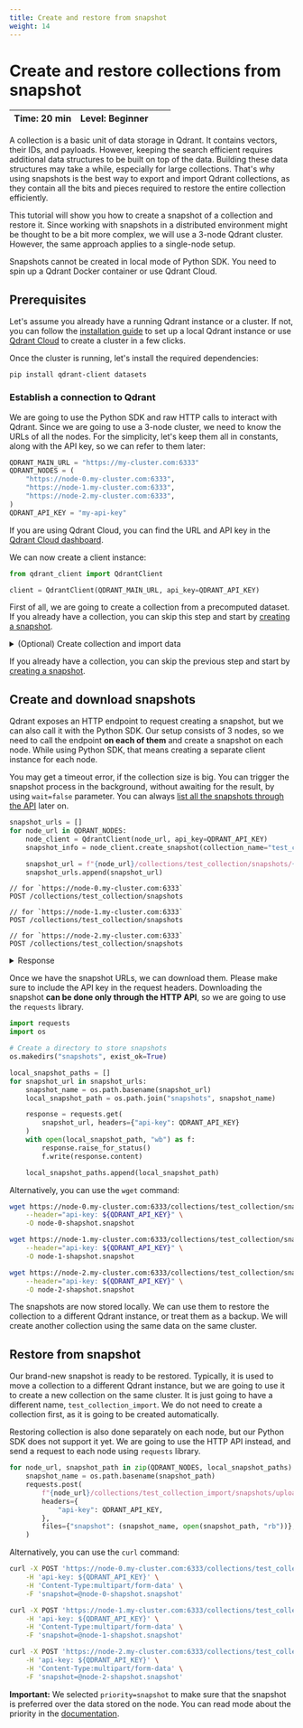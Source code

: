 ```yaml
---
title: Create and restore from snapshot
weight: 14
---
```


# Create and restore collections from snapshot

| Time: 20 min | Level: Beginner |  |    |
|--------------|-----------------|--|----|

A collection is a basic unit of data storage in Qdrant. It contains vectors, their IDs, and payloads. However, keeping the search efficient requires additional data structures to be built on top of the data. Building these data structures may take a while, especially for large collections.
That's why using snapshots is the best way to export and import Qdrant collections, as they contain all the bits and pieces required to restore the entire collection efficiently.

This tutorial will show you how to create a snapshot of a collection and restore it. Since working with snapshots in a distributed environment might be thought to be a bit more complex, we will use a 3-node Qdrant cluster. However, the same approach applies to a single-node setup.

<aside role="status">Snapshots cannot be created in local mode of Python SDK. You need to spin up a Qdrant Docker container or use Qdrant Cloud.</aside>

## Prerequisites

Let's assume you already have a running Qdrant instance or a cluster. If not, you can follow the [installation guide](/documentation/guides/installation) to set up a local Qdrant instance or use [Qdrant Cloud](https://cloud.qdrant.io/) to create a cluster in a few clicks.

Once the cluster is running, let's install the required dependencies:

```shell
pip install qdrant-client datasets
```

### Establish a connection to Qdrant

We are going to use the Python SDK and raw HTTP calls to interact with Qdrant. Since we are going to use a 3-node cluster, we need to know the URLs of all the nodes. For the simplicity, let's keep them all in constants, along with the API key, so we can refer to them later:

```python
QDRANT_MAIN_URL = "https://my-cluster.com:6333"
QDRANT_NODES = (
    "https://node-0.my-cluster.com:6333",
    "https://node-1.my-cluster.com:6333",
    "https://node-2.my-cluster.com:6333",
)
QDRANT_API_KEY = "my-api-key"
```

<aside role="status">If you are using Qdrant Cloud, you can find the URL and API key in the <a href="https://cloud.qdrant.io/">Qdrant Cloud dashboard</a>.</aside>

We can now create a client instance:

```python
from qdrant_client import QdrantClient

client = QdrantClient(QDRANT_MAIN_URL, api_key=QDRANT_API_KEY)
```

First of all, we are going to create a collection from a precomputed dataset. If you already have a collection, you can skip this step and start by [creating a snapshot](#create-and-download-snapshots).

<details>
    <summary>(Optional) Create collection and import data</summary>

### Load the dataset

We are going to use a dataset with precomputed embeddings, available on Hugging Face Hub. The dataset is called [Qdrant/arxiv-titles-instructorxl-embeddings](https://huggingface.co/datasets/Qdrant/arxiv-titles-instructorxl-embeddings) and was created using the [InstructorXL](https://huggingface.co/hkunlp/instructor-xl) model. It contains 2.25M embeddings for the titles of the papers from the [arXiv](https://arxiv.org/) dataset.

Loading the dataset is as simple as:

```python
from datasets import load_dataset

dataset = load_dataset(
    "Qdrant/arxiv-titles-instructorxl-embeddings", split="train", streaming=True
)
```

We used the streaming mode, so the dataset is not loaded into memory. Instead, we can iterate through it and extract the id and vector embedding:

```python
for payload in dataset:
    id = payload.pop("id")
    vector = payload.pop("vector")
    print(id, vector, payload)
```

A single payload looks like this:

```json
{
  'title': 'Dynamics of partially localized brane systems',
  'DOI': '1109.1415'
}
```


### Create a collection

First things first, we need to create our collection. We're not going to play with the configuration of it, but it makes sense to do it right now.
The configuration is also a part of the collection snapshot.

```python
from qdrant_client import models

client.recreate_collection(
    collection_name="test_collection",
    vectors_config=models.VectorParams(
        size=768,  # Size of the embedding vector generated by the InstructorXL model
        distance=models.Distance.COSINE
    ),
)
```

### Upload the dataset

Calculating the embeddings is usually a bottleneck of the vector search pipelines, but we are happy to have them in place already. Since the goal of this tutorial is to show how to create a snapshot, **we are going to upload only a small part of the dataset**.

```python
ids, vectors, payloads = [], [], []
for payload in dataset:
    id = payload.pop("id")
    vector = payload.pop("vector")

    ids.append(id)
    vectors.append(vector)
    payloads.append(payload)

    # We are going to upload only 1000 vectors
    if len(ids) == 1000:
        break

client.upsert(
    collection_name="test_collection",
    points=models.Batch(
        ids=ids,
        vectors=vectors,
        payloads=payloads,
    ),
)
```

Our collection is now ready to be used for search. Let's create a snapshot of it.

</details>

If you already have a collection, you can skip the previous step and start by [creating a snapshot](#create-and-download-snapshots).

## Create and download snapshots

Qdrant exposes an HTTP endpoint to request creating a snapshot, but we can also call it with the Python SDK.
Our setup consists of 3 nodes, so we need to call the endpoint **on each of them** and create a snapshot on each node. While using Python SDK, that means creating a separate client instance for each node.


<aside role="status">You may get a timeout error, if the collection size is big. You can trigger the snapshot process in the background, without awaiting for the result, by using <code>wait=false</code> parameter. You can always <a href="/documentation/concepts/snapshots/#list-snapshot">list all the snapshots through the API</a> later on.</aside>


```python
snapshot_urls = []
for node_url in QDRANT_NODES:
    node_client = QdrantClient(node_url, api_key=QDRANT_API_KEY)
    snapshot_info = node_client.create_snapshot(collection_name="test_collection")

    snapshot_url = f"{node_url}/collections/test_collection/snapshots/{snapshot_info.name}"
    snapshot_urls.append(snapshot_url)
```

```http
// for `https://node-0.my-cluster.com:6333`
POST /collections/test_collection/snapshots

// for `https://node-1.my-cluster.com:6333`
POST /collections/test_collection/snapshots

// for `https://node-2.my-cluster.com:6333`
POST /collections/test_collection/snapshots
```

<details>
    <summary>Response</summary>

```json
{
  "result": {
    "name": "test_collection-559032209313046-2024-01-03-13-20-11.snapshot",
    "creation_time": "2024-01-03T13:20:11",
    "size": 18956800
  },
  "status": "ok",
  "time": 0.307644965
}
```
</details>



Once we have the snapshot URLs, we can download them. Please make sure to include the API key in the request headers.
Downloading the snapshot **can be done only through the HTTP API**, so we are going to use the `requests` library.

```python
import requests
import os

# Create a directory to store snapshots
os.makedirs("snapshots", exist_ok=True)

local_snapshot_paths = []
for snapshot_url in snapshot_urls:
    snapshot_name = os.path.basename(snapshot_url)
    local_snapshot_path = os.path.join("snapshots", snapshot_name)

    response = requests.get(
        snapshot_url, headers={"api-key": QDRANT_API_KEY}
    )
    with open(local_snapshot_path, "wb") as f:
        response.raise_for_status()
        f.write(response.content)

    local_snapshot_paths.append(local_snapshot_path)
```

Alternatively, you can use the `wget` command:

```bash
wget https://node-0.my-cluster.com:6333/collections/test_collection/snapshots/test_collection-559032209313046-2024-01-03-13-20-11.snapshot \
    --header="api-key: ${QDRANT_API_KEY}" \
    -O node-0-shapshot.snapshot

wget https://node-1.my-cluster.com:6333/collections/test_collection/snapshots/test_collection-559032209313047-2024-01-03-13-20-12.snapshot \
    --header="api-key: ${QDRANT_API_KEY}" \
    -O node-1-shapshot.snapshot

wget https://node-2.my-cluster.com:6333/collections/test_collection/snapshots/test_collection-559032209313048-2024-01-03-13-20-13.snapshot \
    --header="api-key: ${QDRANT_API_KEY}" \
    -O node-2-shapshot.snapshot
```

The snapshots are now stored locally. We can use them to restore the collection to a different Qdrant instance, or treat them as a backup. We will create another collection using the same data on the same cluster.

## Restore from snapshot

Our brand-new snapshot is ready to be restored. Typically, it is used to move a collection to a different Qdrant instance, but we are going to use it to create a new collection on the same cluster.
It is just going to have a different name, `test_collection_import`. We do not need to create a collection first, as it is going to be created automatically.

Restoring collection is also done separately on each node, but our Python SDK does not support it yet. We are going to use the HTTP API instead,
and send a request to each node using `requests` library.

```python
for node_url, snapshot_path in zip(QDRANT_NODES, local_snapshot_paths):
    snapshot_name = os.path.basename(snapshot_path)
    requests.post(
        f"{node_url}/collections/test_collection_import/snapshots/upload?priority=snapshot",
        headers={
            "api-key": QDRANT_API_KEY,
        },
        files={"snapshot": (snapshot_name, open(snapshot_path, "rb"))},
    )
```

Alternatively, you can use the `curl` command:

```bash
curl -X POST 'https://node-0.my-cluster.com:6333/collections/test_collection_import/snapshots/upload?priority=snapshot' \
    -H 'api-key: ${QDRANT_API_KEY}' \
    -H 'Content-Type:multipart/form-data' \
    -F 'snapshot=@node-0-shapshot.snapshot'

curl -X POST 'https://node-1.my-cluster.com:6333/collections/test_collection_import/snapshots/upload?priority=snapshot' \
    -H 'api-key: ${QDRANT_API_KEY}' \
    -H 'Content-Type:multipart/form-data' \
    -F 'snapshot=@node-1-shapshot.snapshot'

curl -X POST 'https://node-2.my-cluster.com:6333/collections/test_collection_import/snapshots/upload?priority=snapshot' \
    -H 'api-key: ${QDRANT_API_KEY}' \
    -H 'Content-Type:multipart/form-data' \
    -F 'snapshot=@node-2-shapshot.snapshot'
```


**Important:** We selected `priority=snapshot` to make sure that the snapshot is preferred over the data stored on the node. You can read mode about the priority in the [documentation](/documentation/concepts/snapshots/#snapshot-priority).
